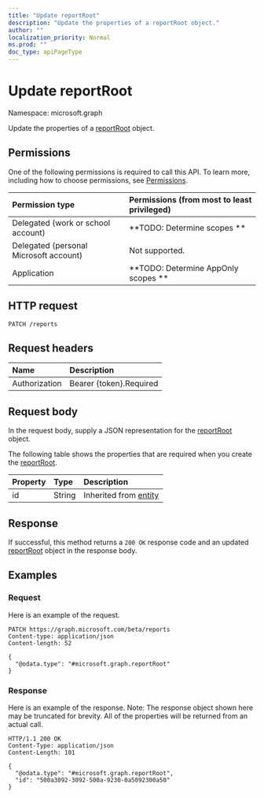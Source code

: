 ```yaml
---
title: "Update reportRoot"
description: "Update the properties of a reportRoot object."
author: ""
localization_priority: Normal
ms.prod: ""
doc_type: apiPageType
---
```


# Update reportRoot

Namespace: microsoft.graph

Update the properties of a [reportRoot](../resources/reportroot.md) object.

## Permissions
One of the following permissions is required to call this API. To learn more, including how to choose permissions, see [Permissions](/concepts/permissions-reference.md).

|Permission type|Permissions (from most to least privileged)|
|:---|:---|
|Delegated (work or school account)|**TODO: Determine scopes **|
|Delegated (personal Microsoft account)|Not supported.|
|Application|**TODO: Determine AppOnly scopes **|

## HTTP request
<!-- {
  "blockType": "ignored"
}
-->
``` http
PATCH /reports
```

## Request headers
|Name|Description|
|:---|:---|
|Authorization|Bearer {token}.Required|

## Request body
In the request body, supply a JSON representation for the [reportRoot](../resources/reportroot.md) object.

The following table shows the properties that are required when you create the [reportRoot](../resources/reportroot.md).

|Property|Type|Description|
|:---|:---|:---|
|id|String| Inherited from [entity](../resources/entity.md)|



## Response
If successful, this method returns a `200 OK` response code and an updated [reportRoot](../resources/reportroot.md) object in the response body.

## Examples

### Request
Here is an example of the request.
<!-- {
  "blockType": "request",
  "name": "update_reportroot"
}
-->
``` http
PATCH https://graph.microsoft.com/beta/reports
Content-type: application/json
Content-length: 52

{
  "@odata.type": "#microsoft.graph.reportRoot"
}
```

### Response
Here is an example of the response. Note: The response object shown here may be truncated for brevity. All of the properties will be returned from an actual call.
<!-- {
  "blockType": "response",
  "truncated": true
}
-->
``` http
HTTP/1.1 200 OK
Content-Type: application/json
Content-Length: 101

{
  "@odata.type": "#microsoft.graph.reportRoot",
  "id": "500a3092-3092-500a-9230-0a5092300a50"
}
```

